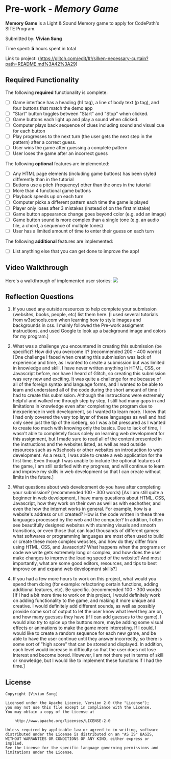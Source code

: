 # Pre-work - *Memory Game*

**Memory Game** is a Light & Sound Memory game to apply for CodePath's SITE Program. 

Submitted by: **Vivian Sung**

Time spent: **5** hours spent in total

Link to project: (https://glitch.com/edit/#!/silken-necessary-curtain?path=README.md%3A42%3A29)

## Required Functionality

The following **required** functionality is complete:

* [ ] Game interface has a heading (h1 tag), a line of body text (p tag), and four buttons that match the demo app
* [ ] "Start" button toggles between "Start" and "Stop" when clicked. 
* [ ] Game buttons each light up and play a sound when clicked. 
* [ ] Computer plays back sequence of clues including sound and visual cue for each button
* [ ] Play progresses to the next turn (the user gets the next step in the pattern) after a correct guess. 
* [ ] User wins the game after guessing a complete pattern
* [ ] User loses the game after an incorrect guess

The following **optional** features are implemented:

* [ ] Any HTML page elements (including game buttons) has been styled differently than in the tutorial
* [ ] Buttons use a pitch (frequency) other than the ones in the tutorial
* [ ] More than 4 functional game buttons
* [ ] Playback speeds up on each turn
* [ ] Computer picks a different pattern each time the game is played
* [ ] Player only loses after 3 mistakes (instead of on the first mistake)
* [ ] Game button appearance change goes beyond color (e.g. add an image)
* [ ] Game button sound is more complex than a single tone (e.g. an audio file, a chord, a sequence of multiple tones)
* [ ] User has a limited amount of time to enter their guess on each turn

The following **additional** features are implemented:

- [ ] List anything else that you can get done to improve the app!

## Video Walkthrough

Here's a walkthrough of implemented user stories:
![](https://imgur.com/kIMwQ6u)


## Reflection Questions
1. If you used any outside resources to help complete your submission (websites, books, people, etc) list them here. 
[I used several tutorials from w3schools.com when learning how to style images and backgrounds in css. I mainly followed the Pre-work assigment instructions, and used Google to look up a background image and colors for my program.]

2. What was a challenge you encountered in creating this submission (be specific)? How did you overcome it? (recommended 200 - 400 words) 
[One challenge I faced when creating this submission was lack of experience and time, as I wanted to create a submission but was limited in knowledge and skill. 
I have never written anything in HTML, CSS, or Javascript before, nor have I heard of Glitch, so creating this submission was very new and exciting. It was quite 
a challenge for me because of all of the foreign syntax and language forms, and I wanted to be able to learn and understand all of the code during the short amount 
of time I had to create this submission. Although the instructions were extremely helpful and walked me through step by step, I still had many gaps in and limitations 
in knowledge even after completing the program due to inexperience in web development, so I wanted to learn more. I knew that I had only covered the very top layer of 
these languages as well and had only seen just the tip of the iceberg, so I was a bit pressured as I wanted to create too much with knowing only the basics. Due to lack of
time, I wasn't able to completely focus solely on learning web development for this assignment, but I made sure to read all of the content presented in the instructions 
and the websites listed, as well as read outside resources such as w3schools or other websites on introduction to web development. As a result, I was able to create a 
web application for the first time. Even though I was unable to include the optional features of the game, I am still satisfied with my progress, and will continue to learn
and improve my skills in web development so that I can create without limits in the future.]

3. What questions about web development do you have after completing your submission? (recommended 100 - 300 words) 
[As I am still quite a beginner in web development, I have many questions about HTML, CSS, Javascript, how they work on their own as well as with eachother, and even the how the internet 
works in general. For example, how is a website's address or url created? How is the code written in these three languages processed by the web and the computer? In addition, I often see 
beautifully designed websites with stunning visuals and smooth transitions, or even those that can load thousands of different games: what softwares or programming languages are most often 
used to build or create these more complex websites, and how do they differ from using HTML, CSS, and Javascript? What happens when the programs or code we write gets extremely long or 
complex, and how does the user make changes to improve the loading speed of the website? And most importantly, what are some good editors, resources, and tips to best improve on and expand 
web development skills?]

4. If you had a few more hours to work on this project, what would you spend them doing (for example: refactoring certain functions, adding additional features, etc). Be specific. (recommended 100 - 300 words) 
[If I had a bit more time to work on this project, I would definitely work on adding functionality to the game, and making it more unique and creative. I would definitely add
different sounds, as well as possibly provide some sort of output to let the user know what level they are on, and how many guesses they have (if I can add guesses to the game). 
I would also try to spice up the buttons more, maybe adding some visual effects or animations to make the game more interesting. If I could, I would like to create a random sequence
for each new game, and be able to have the user continue until they answer incorrectly, so there is some sort of "high score" that can be stored and displayed. In addition, each level
would increase in difficulty so that the user does not lose interest and become bored. However, I am not there yet in terms of skill or knowledge, but I would like to implement these
functions if I had the time.]



## License

    Copyright [Vivian Sung]

    Licensed under the Apache License, Version 2.0 (the "License");
    you may not use this file except in compliance with the License.
    You may obtain a copy of the License at

        http://www.apache.org/licenses/LICENSE-2.0

    Unless required by applicable law or agreed to in writing, software
    distributed under the License is distributed on an "AS IS" BASIS,
    WITHOUT WARRANTIES OR CONDITIONS OF ANY KIND, either express or implied.
    See the License for the specific language governing permissions and
    limitations under the License.
